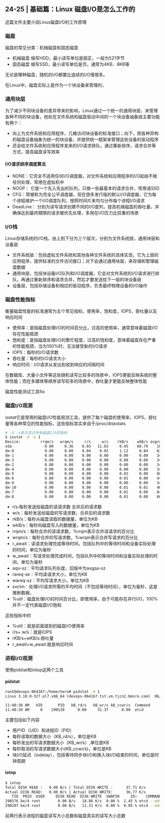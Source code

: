 ## 24-25 | 基础篇：Linux 磁盘I/O是怎么工作的

这篇文件主要介绍Linux磁盘I/O的工作原理

### 磁盘

磁盘的常见分类：机械磁盘和固态磁盘

+ 机械磁盘 缩写HDD，最小读写单位是扇区，一般为521字节
+ 固态磁盘 缩写SSD，最小读写单位是页，通常为4KB、8KB等

无论是哪种磁盘，随机的I/O都要比连续的I/O慢很多。

在Linux中，磁盘实际上是作为一个块设备来管理的，

### 通用块层

为了减少不同块设备的差异带来的影响，Linux通过一个统一的通用块层，来管理各种不同的块设备，他处在文件系统和磁盘驱动中间的一个块设备抽象层主要功能有两个：
+ 向上为文件系统和应用程序，几桶访问块设备的标准接口；向下，把各种异构的磁盘设备抽象为统一的块设备，并提供统一框架来管理这些设备的驱动程序
+ 还会给文件系统和应用程序发来的I/O请求排队，通过重新排序，请求合并等方式，提高磁盘读写效率

#### I/O请求排序调度算法

+ NONE：它完全不适用任何I/O调度器，对文件系统和应用程序的I/O起始不做任何处理，常用在虚拟机中
+ NOOP： 它是一个先入先出的队列，只做一些最基本的请求合并，常用语SSD
+ CFQ：常被称为完全公平调度器，现在很多发行版的默认I/O调度器，它为每个进程维护一个I/O调度队列，按照时间片来均匀分布每个进程I/O请求
+ DeadLine： 分别为读写请求创建不同的I/O度列，提高机械磁盘的吞吐量，并确保达到最终期限的请求被优先处理，多用在I/O压力比较重的场景

### I/O栈

Linux存储系统的I/O栈，由上到下分为三个层次，分别为文件系统层，通用块层和设备层

+ 文件系统层：包括虚拟文件系统和其他各种文件系统的具体实现，它为上层的应用程序，提供标准的文件访问接口；对下会通过通用块层，来存储和管理磁盘数据
+ 通用块层，包括块设备I/O队列和I/O调度器，它会对文件系统的I/O请求进行排队，再通过重新排序和请求合并，然后才要发送给下一级的块设备层
+ 设备层，包括存储设备和相应的驱动程序，负责最终物理设备的I/O操作

### 磁盘性能指标

衡量磁盘性能的标准通常为五个常见指标，使用率，饱和度，IOPS，吞吐量以及响应时间

+ 使用率：是指磁盘处理I/O的时间百分比，过高的使用率，通常意味着磁盘I/O存在性能瓶颈
+ 饱和度：是指磁盘处理I/O的繁忙程度，过高的饱和度，意味着磁盘存在严重的性能瓶颈，当为100%时，无法接受新的I/O请求
+ IOPS：每秒的I/O请求数
+ 吞吐量：每秒的I/O请求大小
+ 响应时间：I/O请求从发出到收到响应的间隔时间

在数据库、大量小文件等这些随机读写比较多的场景中，IOPS更能反映系统的整体性能；而在多媒体等顺序读写较多的场景中，吞吐量才更能反映整体性能

磁盘性能测试工具fio

### 磁盘I/O观测

iostat它是常用的磁盘I/O性能观测工具，提供了每个磁盘的使用率，IOPS，吞吐量等各种常见的性能指标，这些指标其实来自于/proc/diskstats

```sh
# -d -x表示显示所有磁盘I/O的指标
$ iostat -d -x 1
Device:         rrqm/s   wrqm/s     r/s     w/s    rkB/s    wkB/s avgrq-sz avgqu-sz   await r_await w_await  svctm  %util
vda               0.00     0.36    0.03   11.83     0.45    60.79    10.33     0.06    5.20    1.20    5.21   3.80   4.51
dm-0              0.00     0.00    0.04    0.02     1.12     0.84    63.11     0.00    4.07    2.66    6.92   0.65   0.00
dm-1              0.00     0.00    0.00    0.00     0.00     0.00    34.50     0.00    0.98    0.70    2.28   0.52   0.00
dm-3              0.00     0.00    0.00    0.00     0.00     0.00    34.50     0.00    1.18    0.90    2.46   0.69   0.00
dm-2              0.00     0.00    0.00    0.00     0.00     0.00    34.50     0.00    1.34    0.15    6.85   0.74   0.00
dm-4              0.00     0.00    0.00    0.00     0.00     0.00    34.50     0.00    1.42    0.10    7.56   0.81   0.00
dm-5              0.00     0.00    0.00    0.00     0.02     0.00    68.79     0.00    3.62    3.62    3.56   0.20   0.00
dm-6              0.00     0.00    0.00    0.00     0.01     0.00    44.35     0.00  253.59  269.80    2.76   2.43   0.00
dm-9              0.00     0.00    0.00    0.00     0.00     0.00    34.81     0.00    0.84    0.04    4.92   0.64   0.00
dm-10             0.00     0.00    0.00    0.00     0.01     0.01    46.64     0.00    4.71    2.09    6.71   3.30   0.00
dm-7              0.00     0.00    0.00    0.00     0.01     0.00    84.32     0.00    1.94    0.87   21.31   0.18   0.00
dm-8              0.00     0.00    0.00    0.00     0.01     0.00    66.67     0.00    2.17    1.28   15.50   0.21   0.00
```

+ r/s:每秒发送给磁盘的读请求数    合并后的请求数
+ w/s：每秒发送给磁盘的写请求数，合并后的请求数
+ rkB/s：每秒从磁盘读取的数据量，单位为KB
+ wkB/s：每秒向磁盘写入的数据量，单位为KB
+ rrqm/s：每秒合并的读请求数，%rrqm表示合并读请求的百分比
+ wrqm/s：每秒合并的写请求数，%wrqm表示合并写请求的百分比
+ r_await：读请求处理完成等待时间，包括队列中的等待时间和设备实际处理的时间，单位为毫秒
+ w_await：写请求处理完成时间，包括队列中的等待时间和设备实际处理的时间，单位为毫秒
+ aqu-sz：平均请求队列长度，旧版中为avgqu-sz
+ rareq-se：平均读请求大小，单位为KB
+ wareq-sz：平均写请求大小，单位为KB
+ svctm：处理I/O请求所需的平均时间（不包括等待时间），单位为毫秒，这是推断数据，
+ %util：磁盘处理I/O的时间百分比，即使用率，由于可能存在并行I/O，100%并不一定代表磁盘I/O饱和

这些指标中的 
+ %util：就是前面提到的磁盘I/O使用率
+ r/s+ w/s：就是IOPS
+ rKB/s+wKB/s:吞吐量
+ r_await+w_await:就是响应时间

### 进程I/O观测

使用pidstat和iotop这两个工具

#### pidstat

```sh
root@devops-064167:/home/hero# pidstat -d 1
Linux 3.10.0-327.el7.x86_64 (devops-064167.tst.vm.tjcn2.bmsre.com) 	06/17/2020 	_x86_64_	(8 CPU)

11:48:38 AM   UID       PID   kB_rd/s   kB_wr/s kB_ccwr/s  Command
11:48:39 AM     0    290120      0.00     31.37      0.00  etcd
```

主要包括如下内容

+ 用户ID（UID）和进程ID（PID）
+ 每秒读取的数据大小（KB_rd/s），单位是KB
+ 每秒发出的写请求数据大小（KB_wr/s）,单位是KB
+ 每秒取消的写请求数据大小(KB_ccwr/s)，单位是KB
+ 块I/O延迟（iodelay），包括等待同步块I/O和换入块I/O结束的时间，单位是时钟周期

#### iotop

```sh
$ iotop
Total DISK READ :	0.00 B/s | Total DISK WRITE :      37.71 K/s
Actual DISK READ:	0.00 B/s | Actual DISK WRITE:      36.77 K/s
   TID  PRIO  USER     DISK READ  DISK WRITE  SWAPIN     IO>    COMMAND
290576 be/4 root        0.00 B/s   18.86 K/s  0.00 %  2.45 % etcd --advertise-cli~etes/pki/etcd/ca.crt
290207 be/4 root        0.00 B/s   11.31 K/s  0.00 %  0.05 % etcd --advertise-cli~etes/pki/etcd/ca.crt
```
前两行表示进程的磁盘读写大小总数和磁盘真实的读写大小总数



